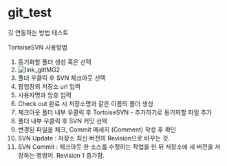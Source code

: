 # git_test
깃 연동하는 방법 테스트

TortoiseSVN 사용방법
 
1. 동기화할 폴더 생성 혹은 선택
2. ![link_gitIMG2](https://user-images.githubusercontent.com/83456300/170194834-32ddeec4-0b5b-4f88-bf24-ba524005d191.jpg)
3. 폴더 우클릭 후 SVN 체크아웃 선택
4. 팝업창의 저장소 url 입력
5. 사용자명과 암호 입력
6. Check out 완료 시 저장소명과 같은 이름의 폴더 생성
7. 체크아웃 폴더 내부 우클릭 후 TortoiseSVN - 추가하기로 동기화할 파일 추가
8. 폴더 내부 우클릭 후 SVN 커밋 선택
9. 변경된 파일을 체크, Commit 메세지 (Comment) 작성 후 확인
10. SVN Update : 저장소 최신 버전의 Revision으로 바꾸는 것.
11. SVN Commit : 체크아웃 한 소스를 수정하는 작업을 한 뒤 저장소에 새 버전을 저장하는 명령어. Revision 1 증가함.
